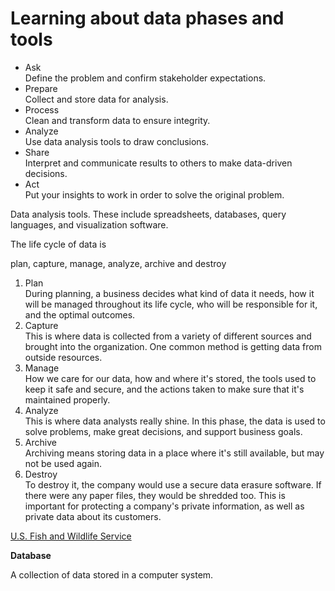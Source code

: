 <h1>Learning about data phases and tools</h1>
<ul>
  <li>Ask</li>
  Define the problem and confirm stakeholder expectations.
  <li>Prepare</li>
  Collect and store data for analysis.
  <li>Process</li>
  Clean and transform data to ensure integrity.
  <li>Analyze</li>
  Use data analysis tools to draw conclusions.
  <li>Share</li>
  Interpret and communicate results to others to make data-driven decisions.
  <li>Act</li>
  Put your insights to work in order to solve the original problem.
</ul>


<p> Data analysis tools. These include spreadsheets, databases, query languages, and visualization software.</p>


<p>The life cycle of data is</p> plan, capture, manage, analyze, archive and destroy

<ol>
  <li>Plan</li>
  During planning, a business decides what kind of data it needs, how it will be managed throughout its life cycle, who will be responsible for it, and the optimal outcomes.
  <li>Capture</li>
  This is where data is collected from a variety of different sources and brought into the organization. One common method is getting data from outside resources.
  <li>Manage</li>
   How we care for our data, how and where it's stored, the tools used to keep it safe and secure, and the actions taken to make sure that it's maintained properly.
  <li>Analyze</li>
  This is where data analysts really shine. In this phase, the data is used to solve problems, make great decisions, and support business goals.
  <li>Archive</li>
  Archiving means storing data in a place where it's still available, but may not be used again. 
  <li>Destroy</li>
  To destroy it, the company would use a secure data erasure software. If there were any paper files, they would be shredded too. This is important for protecting a company's private information, as well as private data about its customers. 
 </ol>
 
 
 <p><a href="https://www.fws.gov/data/life-cycle"> U.S. Fish and Wildlife Service</a></p>


<p><b>Database</b>
  
  A collection of data stored in a computer system.
  </p>


